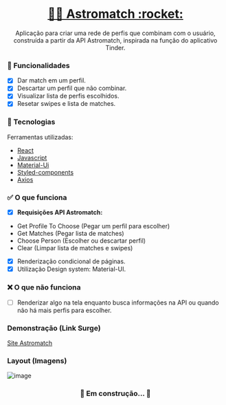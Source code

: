 <h1 align="center"> <a href='https://private-root.surge.sh/'>👨‍🚀 Astromatch :rocket:</a></h1>
<p align="center">Aplicação para criar uma rede de perfis que combinam com o usuário, construída a partir da API Astromatch, inspirada na função do aplicativo Tinder.</p>

### :iphone: Funcionalidades

- [x] Dar match em um perfil.
- [x] Descartar um perfil que não combinar.
- [x] Visualizar lista de perfis escolhidos.
- [x] Resetar swipes e lista de matches.

### :wrench: Tecnologias
<p>Ferramentas utilizadas:</p>

- [React](https://pt-br.reactjs.org/)
- [Javascript](https://www.javascript.com/)
- [Material-Ui](https://v4.mui.com/pt/)
- [Styled-components](https://styled-components.com/)
- [Axios](https://axios-http.com/docs/intro)

### :white_check_mark: O que funciona
- [x] **Requisições API Astromatch:** 
- Get Profile To Choose (Pegar um perfil para escolher)
- Get Matches (Pegar lista de matches)
- Choose Person (Escolher ou descartar perfil)
- Clear (Limpar lista de matches e swipes) 
- [x] Renderização condicional de páginas.
- [x] Utilização Design system:  Material-UI.

### :x: O que não funciona
- [ ] Renderizar algo na tela enquanto busca informações na API ou quando não há mais perfis para escolher.

### Demonstração (Link Surge) 
[Site Astromatch](https://private-root.surge.sh/)

### Layout (Imagens)
![image](https://user-images.githubusercontent.com/89327618/149681603-7a5ec494-716d-4eeb-b68f-47fe26e8b5a9.png)

<h3 align="center"> 
	🚧 Em construção...  🚧
</h3>

